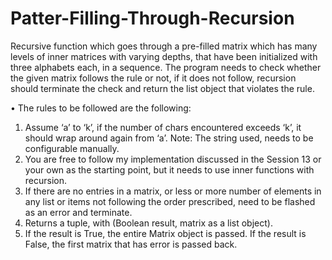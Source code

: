 # Patter-Filling-Through-Recursion
Recursive function which goes through a pre-filled matrix which has many levels of inner matrices with varying depths, that have been initialized with three alphabets each, in a sequence.
The program needs to check whether the given matrix follows the rule or not, if it does not follow, recursion should terminate the check and return the list object that
violates the rule.

• The rules to be followed are the following:
1. Assume ‘a’ to ‘k’, if the number of chars encountered exceeds ‘k’, it should wrap
around again from ‘a’. Note: The string used, needs to be configurable manually.
2. You are free to follow my implementation discussed in the Session 13 or your own as
the starting point, but it needs to use inner functions with recursion.
3. If there are no entries in a matrix, or less or more number of elements in any list or
items not following the order prescribed, need to be flashed as an error and terminate.
4. Returns a tuple, with (Boolean result, matrix as a list object).
5. If the result is True, the entire Matrix object is passed. If the result is False, the first
matrix that has error is passed back.
